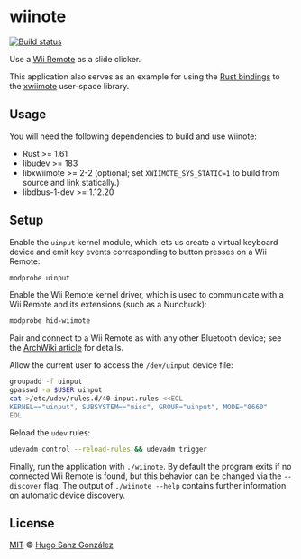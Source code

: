 # wiinote

[![Build status](https://github.com/hsanzg/xwiimote-rs/actions/workflows/build.yml/badge.svg)](https://github.com/hsanzg/xwiimote-rs/actions/)

Use a [Wii Remote](https://en.wikipedia.org/wiki/Wii_Remote) as a slide clicker.

This application also serves as an example for using the [Rust bindings](https://crates.io/crates/xwiimote)
to the [xwiimote](https://github.com/dvdhrm/xwiimote) user-space library.

## Usage

You will need the following dependencies to build and use wiinote:
- Rust >= 1.61
- libudev >= 183
- libxwiimote >= 2-2 (optional; set `XWIIMOTE_SYS_STATIC=1` to build from source and link statically.)
- libdbus-1-dev >= 1.12.20

## Setup

Enable the `uinput` kernel module, which lets us create a virtual keyboard device
and emit key events corresponding to button presses on a Wii Remote:
```bash
modprobe uinput
```

Enable the Wii Remote kernel driver, which is used to communicate
with a Wii Remote and its extensions (such as a Nunchuck):
```bash
modprobe hid-wiimote
```

Pair and connect to a Wii Remote as with any other Bluetooth device;
see the [ArchWiki article](https://wiki.archlinux.org/title/XWiimote#Connect_the_Wii_Remote)
for details.

Allow the current user to access the `/dev/uinput` device file:
```bash
groupadd -f uinput
gpasswd -a $USER uinput
cat >/etc/udev/rules.d/40-input.rules <<EOL
KERNEL=="uinput", SUBSYSTEM=="misc", GROUP="uinput", MODE="0660"
EOL
```

Reload the `udev` rules:
```bash
udevadm control --reload-rules && udevadm trigger
```

Finally, run the application with `./wiinote`.
By default the program exits if no connected Wii Remote is found,
but this behavior can be changed via the `--discover` flag.
The output of `./wiinote --help` contains further information
on automatic device discovery.

## License

[MIT](LICENSE) &copy; [Hugo Sanz González](https://hgsg.me)

